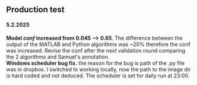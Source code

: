 ## Production test

#### 5.2.2025
**Model *conf* increased from 0.045 --> 0.65**. The difference between the output of the MATLAB and Python algorithms was ~20% therefore the conf was increased. Revise the conf after the next validation round comparing the 2 algorithms and Samuel's annotation. <br>
**Windows scheduler bug fix.** the reason for the bug is path of the .py file was in dropbox. I switched to working locally, now the path to the image dir is hard coded and not deduced. The scheduler is set for daily run at 23:00.
